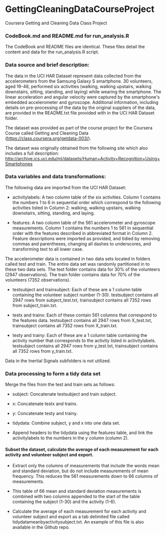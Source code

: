 GettingCleaningDataCourseProject
================================

Coursera Getting and Cleaning Data Class Project


### CodeBook.md and README.md for run_analysis.R

The CodeBook and README files are identical.  These files detail the content and data for the run_analysis.R script.

 

### Data source and brief description:

The data in the UCI HAR Dataset represent data collected from the accelerometers from the Samsung Galaxy S smartphone. 30 volunteers, aged 19-48, performed six activities (walking, walking upstairs, walking downstairs, sitting, standing, and laying) while wearing the smartphone.  The linear acceleration and angular velocity were captured by the smartphone's embedded accelerometer and gyroscope. Additional information, including details on pre-processing of the data by the original suppliers of the data, are provided in the README.txt file provided with in the UCI HAR Dataset folder.

The dataset was provided as part of the course project for the Coursera Course called Getting and Cleaning Data (https://class.coursera.org/getdata-003/).  

The dataset was originally obtained from the following site which also includes a full description: 
http://archive.ics.uci.edu/ml/datasets/Human+Activity+Recognition+Using+Smartphones




### Data variables and data transformations:

The following data are imported from the UCI HAR Dataset:

* activitylabels: A two column table of the six activities. Column 1 contains the numbers 1 to 6 in sequential order which correspond to the following activities listed in Column 2: walking, walking upstairs, walking downstairs, sitting, standing, and laying.

* features: A two column table of the 561 accelerometer and gyroscope measurements. Column 1 contains the numbers 1 to 561 in sequential order with the features described in abbreviated format in Column 2.  Feature descriptions were imported as provided, and tidied by removing commas and parentheses, changing all dashes to underscores, and transforming text to all lower case.

The accelerometer data is contained in two data sets located in folders called test and train. The entire data set was randomly partitioned in to these two data sets. The test folder contains data for 30% of the volunteers (2947 observations). The train folder contains data for 70% of the volunteers (7352 observations).

* testsubject and trainsubject: Each of these are a 1 column table containing the volunteer subject number (1-30). testsubject contains all 2947 rows from subject_test.txt, trainsubject contains all 7352 rows from subject_train.txt.

* testx and trainx: Each of these contain 561 columns that correspond to the features data. testsubject contains all 2947 rows from X_test.txt, trainsubject contains all 7352 rows from X_train.txt.

* testy and trainy: Each of these are a 1 column table containing the activity number that corresponds to the activity listed in activitylabels. testsubject contains all 2947 rows from y_test.txt, trainsubject contains all 7352 rows from y_train.txt.

Data in the Inertial Signals subfolders is not utilized.




### Data processing to form a tidy data set

Merge the files from the test and train sets as follows:

* subject: Concatenate testsubject and train subject.

* x: Concatenate testx and trainx.

* y: Concatenate testy and trainy.

* tidydata: Combine subject, y and x into one data set.

* Append headers to the tidydata using the features table, and link the activitylabels to the numbers in the y column (column 2).




#### Subset the dataset, calculate the average of each measurement for each activity and volunteer subject and export.

* Extract only the columns of measurements that include the words mean and standard deviation, but do not include measurements of mean frequency. This reduces the 561 measurements down to 66 columns of measurements.

* This table of 66 mean and standard deviation measurements is combined with two columns appended to the start of the table containing the subject (1-30) and the activity (1-6).

* Calculate the average of each measurement for each activity and volunteer subject and export as a tab delimited file called tidydatameanbyactivitysubject.txt.  An example of this file is also available in the Github repo.



